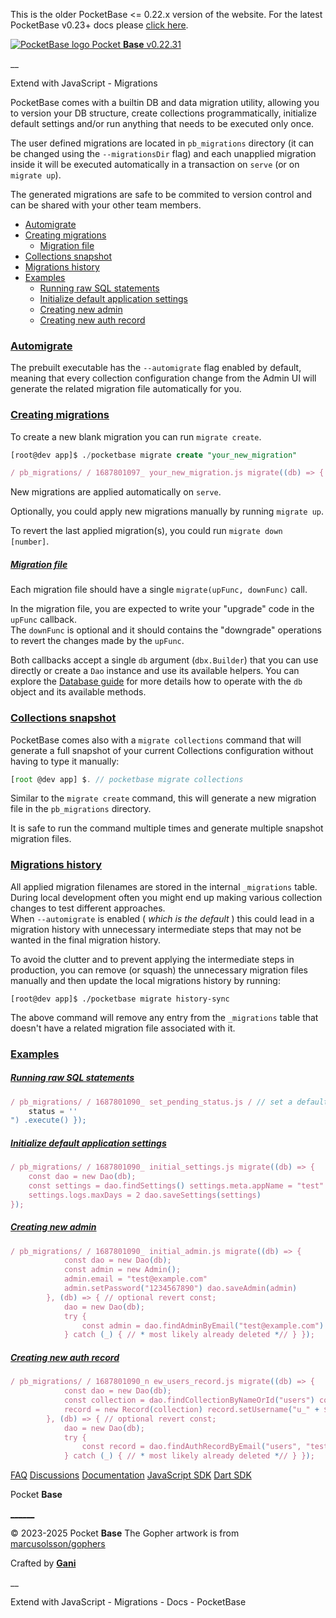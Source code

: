 This is the older PocketBase <= 0.22.x version of the website. For the latest PocketBase v0.23+ docs please [click here](https://pocketbase.io/). 

[![PocketBase logo](./js-migrations_files/logo.svg) Pocket **Base** v0.22.31](https://pocketbase.io/old/)

__

Extend with JavaScript - Migrations

PocketBase comes with a builtin DB and data migration utility, allowing you to version your DB structure, create collections programmatically, initialize default settings and/or run anything that needs to be executed only once.

The user defined migrations are located in `pb_migrations` directory (it can be changed using the `--migrationsDir` flag) and each unapplied migration inside it will be executed automatically in a transaction on `serve` (or on `migrate up`).

The generated migrations are safe to be commited to version control and can be shared with your other team members.

  * [Automigrate](./js-migrations.md#automigrate)
  * [Creating migrations](./js-migrations.md#creating-migrations)
    * [Migration file](./js-migrations.md#migration-file)
  * [Collections snapshot](./js-migrations.md#collections-snapshot)
  * [Migrations history](./js-migrations.md#migrations-history)
  * [Examples](./js-migrations.md#examples)
    * [Running raw SQL statements](./js-migrations.md#running-raw-sql-statements)
    * [Initialize default application settings](./js-migrations.md#initialize-default-application-settings)
    * [Creating new admin](./js-migrations.md#creating-new-admin)
    * [Creating new auth record](./js-migrations.md#creating-new-auth-record)

### [ Automigrate ](./js-migrations.md#automigrate)

The prebuilt executable has the `--automigrate` flag enabled by default, meaning that every collection configuration change from the Admin UI will generate the related migration file automatically for you.

### [ Creating migrations ](./js-migrations.md#creating-migrations)

To create a new blank migration you can run `migrate create`.

```sql
[root@dev app]$ ./pocketbase migrate create "your_new_migration"
```

```javascript
/ pb_migrations/ / 1687801097_ your_new_migration.js migrate((db) => { // add up queries... }, (db) => { // add down queries... })
```

New migrations are applied automatically on `serve`.

Optionally, you could apply new migrations manually by running `migrate up`.

To revert the last applied migration(s), you could run `migrate down [number]`.

##### [ Migration file ](./js-migrations.md#migration-file)

Each migration file should have a single `migrate(upFunc, downFunc)` call.

In the migration file, you are expected to write your "upgrade" code in the `upFunc` callback.   
The `downFunc` is optional and it should contains the "downgrade" operations to revert the changes made by the `upFunc`.

Both callbacks accept a single `db` argument (`dbx.Builder`) that you can use directly or create a `Dao` instance and use its available helpers. You can explore the [Database guide](./js-database.md) for more details how to operate with the `db` object and its available methods.

### [ Collections snapshot ](./js-migrations.md#collections-snapshot)

PocketBase comes also with a `migrate collections` command that will generate a full snapshot of your current Collections configuration without having to type it manually:

```javascript
[root @dev app] $. // pocketbase migrate collections
```

Similar to the `migrate create` command, this will generate a new migration file in the `pb_migrations` directory.

It is safe to run the command multiple times and generate multiple snapshot migration files.

### [ Migrations history ](./js-migrations.md#migrations-history)

All applied migration filenames are stored in the internal `_migrations` table.   
During local development often you might end up making various collection changes to test different approaches.   
When `--automigrate` is enabled ( _which is the default_ ) this could lead in a migration history with unnecessary intermediate steps that may not be wanted in the final migration history.

To avoid the clutter and to prevent applying the intermediate steps in production, you can remove (or squash) the unnecessary migration files manually and then update the local migrations history by running:

```
[root@dev app]$ ./pocketbase migrate history-sync
```

The above command will remove any entry from the `_migrations` table that doesn't have a related migration file associated with it.

### [ Examples ](./js-migrations.md#examples)

##### [ Running raw SQL statements ](./js-migrations.md#running-raw-sql-statements)

```javascript
/ pb_migrations/ / 1687801090_ set_pending_status.js / // set a default "pending" status to all empty status articles migrate((db) => { db.newQuery("UPDATE articles SET status = 'pending' WHERE;
    status = ''
") .execute() });
```

##### [ Initialize default application settings ](./js-migrations.md#initialize-default-application-settings)

```javascript
/ pb_migrations/ / 1687801090_ initial_settings.js migrate((db) => {
    const dao = new Dao(db);
    const settings = dao.findSettings() settings.meta.appName = "test"
    settings.logs.maxDays = 2 dao.saveSettings(settings)
});
```

##### [ Creating new admin ](./js-migrations.md#creating-new-admin)

```javascript
/ pb_migrations/ / 1687801090_ initial_admin.js migrate((db) => {
            const dao = new Dao(db);
            const admin = new Admin();
            admin.email = "test@example.com"
            admin.setPassword("1234567890") dao.saveAdmin(admin)
        }, (db) => { // optional revert const;
            dao = new Dao(db);
            try {
                const admin = dao.findAdminByEmail("test@example.com") dao.deleteAdmin(admin)
            } catch (_) { // * most likely already deleted *// } });
```

##### [ Creating new auth record ](./js-migrations.md#creating-new-auth-record)

```javascript
/ pb_migrations/ / 1687801090_n ew_users_record.js migrate((db) => {
            const dao = new Dao(db);
            const collection = dao.findCollectionByNameOrId("users") const;
            record = new Record(collection) record.setUsername("u_" + $security.randomStringWithAlphabet(5, "123456789")) record.setPassword("1234567890") record.set("name", "John Doe") record.set("email", "test@example.com") dao.saveRecord(record)
        }, (db) => { // optional revert const;
            dao = new Dao(db);
            try {
                const record = dao.findAuthRecordByEmail("users", "test@example.com") dao.deleteRecord(record)
            } catch (_) { // * most likely already deleted *// } });
```

[FAQ](https://pocketbase.io/old/faq) [Discussions](https://github.com/pocketbase/pocketbase/discussions) [Documentation](https://pocketbase.io/old/docs) [JavaScript SDK](https://github.com/pocketbase/js-sdk) [Dart SDK](https://github.com/pocketbase/dart-sdk)

Pocket **Base**

[__](mailto:support@pocketbase.io)[__](https://twitter.com/pocketbase)[__](https://github.com/pocketbase/pocketbase)

© 2023-2025 Pocket **Base** The Gopher artwork is from [marcusolsson/gophers](https://github.com/marcusolsson/gophers)

Crafted by [**Gani**](https://gani.bg/)

__

Extend with JavaScript - Migrations - Docs - PocketBase
